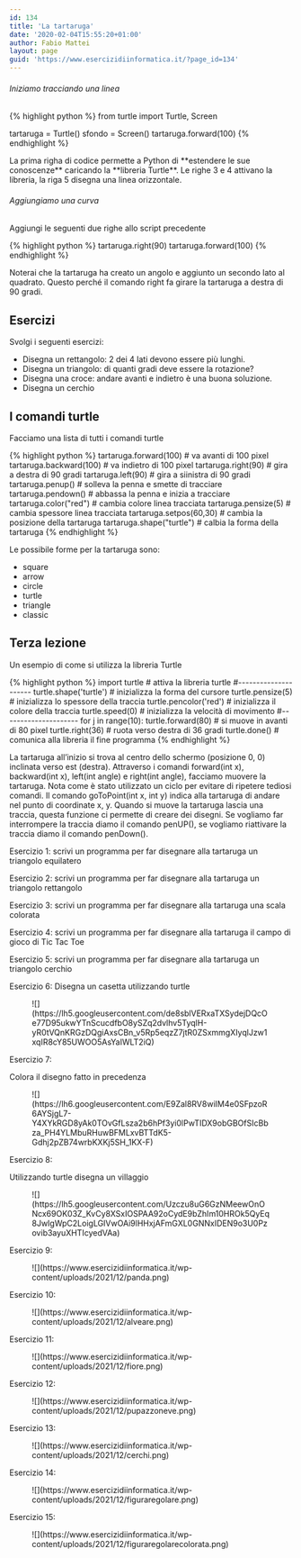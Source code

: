 ```yaml
---
id: 134
title: 'La tartaruga'
date: '2020-02-04T15:55:20+01:00'
author: Fabio Mattei
layout: page
guid: 'https://www.esercizidiinformatica.it/?page_id=134'
---
```


###### Iniziamo tracciando una linea

{% highlight python %}
from turtle import Turtle, Screen

tartaruga = Turtle()
sfondo = Screen()
tartaruga.forward(100)
{% endhighlight %}

</div>La prima righa di codice permette a Python di **estendere le sue conoscenze** caricando la **libreria Turtle**. Le righe 3 e 4 attivano la libreria, la riga 5 disegna una linea orizzontale.

###### Aggiungiamo una curva

Aggiungi le seguenti due righe allo script precedente

{% highlight python %}
tartaruga.right(90)
tartaruga.forward(100)
{% endhighlight %}

</div>Noterai che la tartaruga ha creato un angolo e aggiunto un secondo lato al quadrato. Questo perché il comando right fa girare la tartaruga a destra di 90 gradi.

## Esercizi

Svolgi i seguenti esercizi:

- Disegna un rettangolo: 2 dei 4 lati devono essere più lunghi.
- Disegna un triangolo: di quanti gradi deve essere la rotazione?
- Disegna una croce: andare avanti e indietro è una buona soluzione.
- Disegna un cerchio

## I comandi turtle

Facciamo una lista di tutti i comandi turtle

{% highlight python %}
tartaruga.forward(100)     # va avanti di 100 pixel
tartaruga.backward(100)    # va indietro di 100 pixel
tartaruga.right(90)        # gira a destra di 90 gradi
tartaruga.left(90)         # gira a siinistra di 90 gradi
tartaruga.penup()          # solleva la penna e smette di tracciare
tartaruga.pendown()        # abbassa la penna e inizia a tracciare
tartaruga.color("red")     # cambia colore linea tracciata
tartaruga.pensize(5)       # cambia spessore linea tracciata
tartaruga.setpos(60,30)    # cambia la posizione della tartaruga
tartaruga.shape("turtle")  # calbia la forma della tartaruga
{% endhighlight %}

</div>Le possibile forme per la tartaruga sono:

- square
- arrow
- circle
- turtle
- triangle
- classic

## Terza lezione

Un esempio di come si utilizza la libreria Turtle

{% highlight python %}
import turtle                   # attiva la libreria turtle
#---------------------
turtle.shape('turtle')          # inizializza la forma del cursore
turtle.pensize(5)               # inizializza lo spessore della traccia
turtle.pencolor('red')          # inizializza il colore della traccia 
turtle.speed(0)                 # inizializza la velocità di movimento
#---------------------
for j in range(10):
   turtle.forward(80)           # si muove in avanti di 80 pixel
   turtle.right(36)             # ruota verso destra di 36 gradi
turtle.done()                   # comunica alla libreria il fine programma
{% endhighlight %}

</div>La tartaruga all’inizio si trova al centro dello schermo (posizione 0, 0) inclinata verso est (destra). Attraverso i comandi forward(int x), backward(int x), left(int angle) e right(int angle), facciamo muovere la tartaruga. Nota come è stato utilizzato un ciclo per evitare di ripetere tediosi comandi. Il comando goToPoint(int x, int y) indica alla tartaruga di andare nel punto di coordinate x, y.  
Quando si muove la tartaruga lascia una traccia, questa funzione ci permette di creare dei disegni. Se vogliamo far interrompere la traccia diamo il comando penUP(), se vogliamo riattivare la traccia diamo il comando penDown().

Esercizio 1: scrivi un programma per far disegnare alla tartaruga un triangolo equilatero

Esercizio 2: scrivi un programma per far disegnare alla tartaruga un triangolo rettangolo

Esercizio 3: scrivi un programma per far disegnare alla tartaruga una scala colorata

Esercizio 4: scrivi un programma per far disegnare alla tartaruga il campo di gioco di Tic Tac Toe

Esercizio 5: scrivi un programma per far disegnare alla tartaruga un triangolo cerchio

Esercizio 6: Disegna un casetta utilizzando turtle

<figure class="wp-block-image">![](https://lh5.googleusercontent.com/de8sblVERxaTXSydejDQcOe77D95ukwYTnScucdfbO8ySZq2dvlhv5TyqlH-yR0tVQnKRGzDQgiAxsCBn_v5Rp5eqzZ7jtR0ZSxmmgXIyqlJzw1xqIR8cY85UWOO5AsYaIWLT2iQ)</figure>Esercizio 7:

Colora il disegno fatto in precedenza

<figure class="wp-block-image">![](https://lh6.googleusercontent.com/E9Zal8RV8wiIM4e0SFpzoR6AYSjgL7-Y4XYkRGD8yAk0TOvGfLsza2b6hPf3yi0lPwTIDX9obGBOfSIcBbza_PH4YLMbuRHuwBFMLxvBTTdK5-Gdhj2pZB74wrbKXKj5SH_1KX-F)</figure>Esercizio 8:

Utilizzando turtle disegna un villaggio

<figure class="wp-block-image">![](https://lh5.googleusercontent.com/Uzczu8uG6GzNMeewOnONcx69OK03Z_KvCy8XSxIOSPAA92oCydE9bZhIm10HROk5QyEq8JwIgWpC2LoigLGIVwOAi9lHHxjAFmGXL0GNNxIDEN9o3U0Pzovib3ayuXHTIcyedVAa)</figure>Esercizio 9:

<figure class="wp-block-image size-full">![](https://www.esercizidiinformatica.it/wp-content/uploads/2021/12/panda.png)</figure>Esercizio 10:

<figure class="wp-block-image size-full">![](https://www.esercizidiinformatica.it/wp-content/uploads/2021/12/alveare.png)</figure>Esercizio 11:

<figure class="wp-block-image size-full">![](https://www.esercizidiinformatica.it/wp-content/uploads/2021/12/fiore.png)</figure>Esercizio 12:

<figure class="wp-block-image size-full">![](https://www.esercizidiinformatica.it/wp-content/uploads/2021/12/pupazzoneve.png)</figure>Esercizio 13:

<figure class="wp-block-image size-full">![](https://www.esercizidiinformatica.it/wp-content/uploads/2021/12/cerchi.png)</figure>Esercizio 14:

<figure class="wp-block-image size-full">![](https://www.esercizidiinformatica.it/wp-content/uploads/2021/12/figuraregolare.png)</figure>Esercizio 15:

<figure class="wp-block-image size-full">![](https://www.esercizidiinformatica.it/wp-content/uploads/2021/12/figuraregolarecolorata.png)</figure>